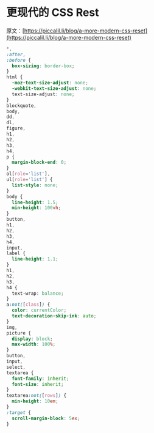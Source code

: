 # 更现代的 CSS Rest

原文：[https://piccalil.li/blog/a-more-modern-css-reset](https://piccalil.li/blog/a-more-modern-css-reset)

```css
*,
:after,
:before {
  box-sizing: border-box;
}
html {
  -moz-text-size-adjust: none;
  -webkit-text-size-adjust: none;
  text-size-adjust: none;
}
blockquote,
body,
dd,
dl,
figure,
h1,
h2,
h3,
h4,
p {
  margin-block-end: 0;
}
ol[role='list'],
ul[role='list'] {
  list-style: none;
}
body {
  line-height: 1.5;
  min-height: 100vh;
}
button,
h1,
h2,
h3,
h4,
input,
label {
  line-height: 1.1;
}
h1,
h2,
h3,
h4 {
  text-wrap: balance;
}
a:not([class]) {
  color: currentColor;
  text-decoration-skip-ink: auto;
}
img,
picture {
  display: block;
  max-width: 100%;
}
button,
input,
select,
textarea {
  font-family: inherit;
  font-size: inherit;
}
textarea:not([rows]) {
  min-height: 10em;
}
:target {
  scroll-margin-block: 5ex;
}
```

